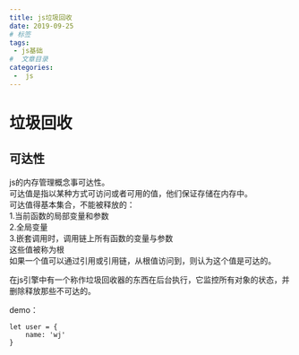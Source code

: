 ```yaml
---
title: js垃圾回收
date: 2019-09-25
# 标签
tags:
 - js基础
#  文章目录
categories:
 -  js
---
```

<!--  -->


<!-- 在文章内容部分显示标题  直接使用二级标题和三级标题侧边栏自动添加目录 -->
<!-- [[toc]] -->

# 垃圾回收

  ## 可达性
  js的内存管理概念事可达性。  
  可达值是指以某种方式可访问或者可用的值，他们保证存储在内存中。  
  可达值得基本集合，不能被释放的：  
    1.当前函数的局部变量和参数  
    2.全局变量  
    3.嵌套调用时，调用链上所有函数的变量与参数  
  这些值被称为根  
  如果一个值可以通过引用或引用链，从根值访问到，则认为这个值是可达的。

  在js引擎中有一个称作垃圾回收器的东西在后台执行，它监控所有对象的状态，并删除释放那些不可达的。  

  demo：
```
let user = {
    name: 'wj'
}
```
